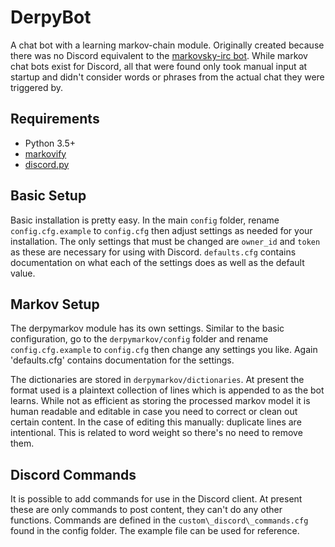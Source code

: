 # DerpyBot #

A chat bot with a learning markov-chain module. Originally created because there was no Discord equivalent to the [markovsky-irc bot](https://sourceforge.net/projects/markovsky/). While markov chat bots exist for Discord, all that were found only took manual input at startup and didn't consider words or phrases from the actual chat they were triggered by.

## Requirements ##
 - Python 3.5+ 
 - [markovify](https://github.com/jsvine/markovify)
 - [discord.py](https://github.com/Rapptz/discord.py)
 
## Basic Setup ##
Basic installation is pretty easy. In the main `config` folder, rename `config.cfg.example` to `config.cfg` then adjust settings as needed for your installation. The only settings that must be changed are `owner_id` and `token` as these are necessary for using with Discord. `defaults.cfg` contains documentation on what each of the settings does as well as the default value.

## Markov Setup ##
The derpymarkov module has its own settings. Similar to the basic configuration, go to the `derpymarkov/config` folder and rename `config.cfg.example` to `config.cfg` then change any settings you like. Again 'defaults.cfg' contains documentation for the settings.

The dictionaries are stored in `derpymarkov/dictionaries`. At present the format used is a plaintext collection of lines which is appended to as the bot learns. While not as efficient as storing the processed markov model it is human readable and editable in case you need to correct or clean out certain content. In the case of editing this manually: duplicate lines are intentional. This is related to word weight so there's no need to remove them.

## Discord Commands ##
It is possible to add commands for use in the Discord client. At present these are only commands to post content, they can't do any other functions. Commands are defined in the `custom\_discord\_commands.cfg` found in the config folder. The example file can be used for reference.